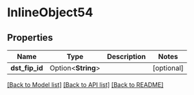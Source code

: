 # InlineObject54

## Properties

Name | Type | Description | Notes
------------ | ------------- | ------------- | -------------
**dst_fip_id** | Option<**String**> |  | [optional]

[[Back to Model list]](../README.md#documentation-for-models) [[Back to API list]](../README.md#documentation-for-api-endpoints) [[Back to README]](../README.md)


